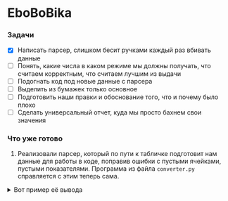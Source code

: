 # EboBoBika


### Задачи
- [x] Написать парсер, слишком бесит ручками каждый раз вбивать данные
- [ ] Понять, какие числа в каком режиме мы должны получать, что считаем корректным, что считаем лучшим из выдачи
- [ ] Подогнать код под новые данные с парсера
- [ ] Выделить из бумажек только основное
- [ ] Подготовить наши правки и обоснование того, что и почему было плохо
- [ ] Сделать универсальный отчет, куда мы просто бахнем свои значения

### Что уже готово
1) Реализовали парсер, который по пути к табличке подготовит нам данные для работы в коде, поправив ошибки с пустыми ячейками, пустыми показателями. Программа из файла `converter.py` справляется с этим теперь сама.


<details><summary>Вот пример её вывода</summary>
<pre>
# Сгенерированные строки для вставки:
Ip = 45  # Количество начальных точек (число строк)
sigma = 0.5  # Примерное значение сигма
d = 40  # Процент новых клеток для добавления
K = 100  # Максимальное количество итераций
e = 0.1  # Порог изменения среднего значения популяции
beta = 10  # Коэффициент клонирования
Nc = 5  # Количество клонов на каждую точку
gamma = 10  # Коэффициент мутации
ndim = 9  # Размерность данных (количество столбцов)
percent = 100  # Процент новых клеток

data_array = [
    [844.0, 841.0, 834.0, 825.0, 816.0, 812.0, 856.0, 894.0, 840.25],
    [10344.0, 12189.0, 10531.0, 8541.0, 5355.0, 5246.0, 14862.0, 6804.0, 9234.0],
    [0.0816, 0.069, 0.0792, 0.0966, 0.1524, 0.1548, 0.0576, 0.1314, 0.102825],
    [214.61, 232.28853351480095, 194.15674283875123, 210.88683385579938, 221.14196891191708, 193.43908008481486, 202.15262606613797, 213.49, 241.56],
    [0.97, 0.98, 0.97, 0.976, 0.978, 0.978, 0.98, 0.984, 0.977],
    [0.72, 0.7, 0.69, 0.68, 0.62, 0.59, 0.59, 0.56, 0.61],
    [1.02, 1.04, 1.025, 1.035, 1.05, 1.055, 1.06, 1.04, 1.06],
    [1.04, 1.06, 1.05, 1.08, 1.09, 1.1, 1.15, 1.08, 1.11],
    [1.041, 1.025, 1.014, 1.026, 1.038, 1.042, 1.085, 1.012, 1.12],
    [119.86, 122.9, 134.61, 144.16, 138.61, 136.6, 132.97, 130.9, 133.67],
    [18.0, 25.0, 34.0, 44.0, 53.0, 58.0, 59.0, 59.0, 62.0],
    [15.0, 18.0, 20.0, 16.0, 13.0, 16.0, 27.0, 30.0, 34.0],
    [66.0, 68.0, 72.0, 67.0, 73.0, 77.0, 80.0, 81.0, 85.0],
    [14649.0, 15198.259999999998, 15315.2, 16160.830000000002, 14732.410000000002, 12160.050000000001, 11652.78, 11503.4, 16610.86],
    [4.0, 4.0, 3.0, 4.0, 5.0, 5.0, 4.0, 5.0, 6.0],
    [4825.6, 6325.4, 7136.4, 1217.52, 2465.8199999999997, 4358.219999999999, 6518.5199999999995, -2458.9799999999996, 3148.3],
    [513.6, 718.2, 617.88, 1166.2199999999998, 2167.14, 2103.2999999999997, 2323.3199999999997, 1326.9599999999998, 1829.3],
    [321.8, 347.9, 424.08, 206.33999999999997, 254.21999999999997, 282.71999999999997, 365.93999999999994, 425.21999999999997, 451.8],
    [0.26125, 0.27, 0.28, 0.25, 0.26, 0.25, 0.24, 0.27, 0.27],
    [34.0, 38.0, 42.0, 41.0, 43.0, 39.0, 38.0, 44.0, 47.0],
    [65.0, 72.0, 74.0, 73.0, 75.0, 81.0, 83.0, 76.0, 79.0],
    [36.96, 37.716, 36.56, 37.65, 39.66, 43.974999999999994, 44.8, 45.171597429, 50.222775041679995],
    [1024.0, 981.0, 1192.0, 1063.0, 1065.0, 997.0, 872.0, 861.0, 892.0],
    [3.375, 4.0, 3.0, 3.0, 4.0, 2.0, 4.0, 3.0, 4.0],
    [1.625, 2.0, 1.0, 1.0, 2.0, 1.0, 2.0, 2.0, 2.0],
    [6523.22875, 4976.2, 5355.52, 6084.75, 8167.530000000001, 7246.080000000001, 5052.72, 6462.469999999999, 8840.56],
    [9.144253396639368, 3.507897592540493, 6.536620160133842, 10.284563868688114, 6.233096174730916, 9.500585143967497, 13.972276318497759, 13.098242622402891, 10.020745292153439],
    [1787.4016790000005, 722.54702, 1398.820864, 1703.0112680000004, 2725.8855400000007, 2685.134400000001, 1179.22626, 746.4960799999999, 3138.0919999999996],
    [2456.8762500000003, 1331.62, 1597.44, -1109.22, 2662.6600000000003, 3135.7500000000005, 3530.9100000000003, 4369.95, 4135.9],
    [0.4507618539715863, 0.4305350903043826, 0.4545510606808091, 0.45322245322245325, 0.4542813230309283, 0.4167766889190546, 0.4534927559648839, 0.5056671128960285, 0.4375683467541505],
    [0.9714569606155029, 0.9055908727318654, 0.9317752014471304, 0.9694736625429695, 0.9881045118639072, 0.9569890473622552, 0.9864813917164862, 1.0672735385988399, 0.9659674586605693],
    [18.793090337210256, 11.960784313725489, 19.107587064676622, 16.672318299988696, 20.48287283186612, 22.903225806451616, 7.406310176270181, 24.797448715738668, 27.014175488964646],
    [29.742125, 29.607, 25.216, 40.166000000000004, 18.354000000000003, 20.091000000000005, 54.05700000000001, 25.311999999999998, 25.134],
    [789.37, 812.0, 819.3, 792.4, 782.96, 785.62, 773.79, 773.72, 775.17],
    [1.095, 1.11, 1.15, 1.18, 1.08, 1.05, 1.01, 1.11, 1.07],
    [9422.66625, 7094.5599999999995, 6117.12, 7449.330000000001, 9776.83, 10128.75, 11630.580000000002, 12651.48, 10532.68],
    [9663.39125, 9511.769999999999, 10156.800000000001, 11120.130000000001, 11886.210000000001, 9824.61, 5843.040000000001, 8595.91, 10368.66],
    [74525.80875, 68287.92, 72294.40000000001, 78810.48000000001, 80748.29000000001, 71539.5, 73904.91, 75446.70999999999, 75174.26],
    [3837.2537500000003, 2357.44, 2727.68, 3467.3100000000004, 5308.030000000001, 4508.820000000001, 2506.38, 3865.7299999999996, 5956.639999999999],
    [3315.55625, 2051.6400000000003, 2147.8399999999997, 2652.0200000000004, 4273.290000000001, 3746.2500000000005, 1433.01, 5164.099999999999, 5056.299999999999],
    [2376.32125, 1441.4299999999998, 1573.1200000000001, 1961.75, 3125.5, 2994.78, 1110.0, 3251.0099999999998, 3552.98],
    [853.0150000000001, 353.06, 4444.16, -1318.03, 117.04, 318.57000000000005, 3866.1300000000006, 2102.93, -3059.74],
    [3.7701480393410054, 3.4697365633166184, 3.7167675704132668, 3.737134207870838, 3.7199313767538755, 3.763064167688445, 3.936675929758174, 4.0196869355809755, 3.7981875633458535],
    [0.5971921532653492, 0.5552692255526923, 0.6132331545460469, 0.634901586825385, 0.6317558427504111, 0.6041375690141637, 0.5992188132801742, 0.5859992803040277, 0.5530217538498933],
    [1.3097098043340334, 1.9108518086347723, 1.7547457047876474, 0.9917322175732219, 1.5680010330578515, 1.1995160990135865, 1.3405084161648406, 0.849669127004327, 0.862654028436019],
]  # Данные для алгоритма (массив)

data_types = [
    "Расходы на НИОКР (R&D Expenditures), млн $",
    "Инвестированный капитал (Invested Capital), млн. $",
    "НИР-мультипликатор",
    "Расходы на подготовку и переподготовку кадров  (Cost of training employees), тыс. $",
    "Коэффициент постоянства кадров (КПК) (Employee stability Index)",
    "Показатель рентабельности персонала (Revenue Per Employee)",
    "Индекс средней заработной платы фиксированного состава (Average Wage Index)",
    "Индекс производительности труда (Labor productivity index)",
    "Коэффициент опережения роста производительности труда",
    "Среднесписочная численность персонала (Number of employees)",
    "Патенты (Patents), ед.",
    "Лицензии (Licenses), ед.",
    "Промышленные образцы, ед.",
    "Goodwill, млн $",
    "Количество внедренных в производство технологий, ед.",
    "Прирост объема производства продукции, млн $",
    "Прирост добавленной стоимости, млн $",
    "Экономия материальных ресурсов, млн $",
    "Коэффициент персонала, занятого НИР и ОКР",
    "Коэффициент обеспеченности интеллектуальной собственностью",
    "Коэффициент обеспеченности опытным оборудованием",
    "Торговая марка  (Trademark), млн $",
    "Реклама (Advertising), млн $",
    "Объем запасов сырья и материалов (в единицах времени) для обеспечения производства, ч.",
    "Объем запасов готовой продукции (в единицах времени) для полной реализации, дн.",
    "EBITDA, млн $",
    "EV/EBITDA",
    "EVA (экономически добавленнная стоимость), млн $",
    "FCFF (Свободный денежный поток), млн $",
    "Коэффициент абсолютной ликвидности / Cash Ratio",
    "Коэффициент текущей ликвидности / Current Liquidity Ratio",
    "Рентабельность инвестированного капитала / Return on investment capital (ROIC), доли",
    "К-т цена/прибыль (P/E ratio)",
    "Число акций (number of share), млн.",
    "Коэффициент инвестирования / Investment ratio",
    "Задолженность компании (Debt), млн $",
    "Валовая прибыль (Gross profit), млн $",
    "Выручка от продаж (Revenue), млн $",
    "Прибыль до вычета процентов и налогов / EBIT (earnings before interest and taxes), млн $",
    "Прибыль от обычной деятельности / Profit from ordinary activities, млн $",
    "Чистая прибыль (Net Profit), млн $",
    "Чистый денежный поток (NCF), млн $",
    "Фондоотдача",
    "Коэффициент оборачиваемости оборотных средств",
    "Коэффициент оборачиваемости общего капитала",
]

years = [
    2010,
    2011,
    2012,
    2013,
    2014,
    2015,
    2016,
    2017,
    2018,
]
</pre>
</details>
